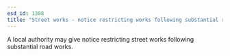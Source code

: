 ```yaml
---
esd_id: 1308
title: "Street works - notice restricting works following substantial road works"
---
```


A local authority may give notice restricting street works following substantial road works.

